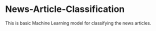 # News-Article-Classification
This is basic Machine Learning model for classifying the news articles.
